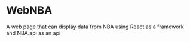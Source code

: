 # WebNBA
A web page that can display data from NBA using React as a framework and NBA.api as an api
